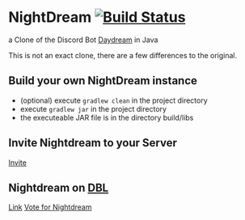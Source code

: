 # NightDream [![Build Status](https://travis-ci.com/byNoobiYT/NightDream.svg?branch=master)](https://travis-ci.com/byNoobiYT/NightDream)
a Clone of the Discord Bot [Daydream](https://gitlab.com/botstudio/daydream) in Java

This is not an exact clone, there are a few differences to the original.

## Build your own NightDream instance
* (optional) execute `gradlew clean` in the project directory
* execute `gradlew jar` in the project directory
* the executeable JAR file is in the directory build/libs

## Invite Nightdream to your Server
[Invite](https://discordapp.com/oauth2/authorize?client_id=596643235523330070&permissions=8&scope=bot)

## Nightdream on [DBL](https://discordbots.org)
[Link](https://discordbots.org/bot/596643235523330070)
[Vote for Nightdream](https://discordbots.org/bot/596643235523330070/vote)
